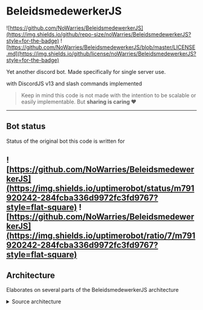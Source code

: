 #  BeleidsmedewerkerJS
![https://github.com/NoWarries/BeleidsmedewerkerJS](https://img.shields.io/github/repo-size/noWarries/BeleidsmedewerkerJS?style=for-the-badge)
![https://github.com/NoWarries/BeleidsmedewerkerJS/blob/master/LICENSE.md](https://img.shields.io/github/license/noWarries/BeleidsmedewerkerJS?style=for-the-badge)

Yet another discord bot. Made specifically for single server use.

with DiscordJS v13 and slash commands implemented

> Keep in mind this code is not made with the intention to be scalable or easily implementable.
> But **sharing is caring ❤** ️


---

## Bot status
Status of the original bot this code is written for

![https://github.com/NoWarries/BeleidsmedewerkerJS](https://img.shields.io/uptimerobot/status/m791920242-284fcba336d9972fc3fd9767?style=flat-square)
![https://github.com/NoWarries/BeleidsmedewerkerJS](https://img.shields.io/uptimerobot/ratio/7/m791920242-284fcba336d9972fc3fd9767?style=flat-square)
---

## Architecture
Elaborates on several parts of the BeleidsmedewerkerJS architecture

<details>
<summary>Source architecture</summary>

The source folder contains the projects most important files.
Including but not limited to : events, handlers and triggers

#### Folder types
> **Callable** folders contain files that should be
> (and/or) can be used by other parts of the program

> **Triggered** folders contain files that should be
>  called or triggered. These are generally executables

| Folder   | Callable | Triggered |
|----------|----------|-----------|
| Commands | ❌        | ✅         |
| Events   | ❌        | ✅         |
| Cogs     | ❌        | ❌         |
| Handler  | ✅        | ❌         |

#### Layout & Context
```js
/src/
    /** 
     * => Controller file of the project
     * main.js is responsible for the main functionality of the project.
     * It initialises and sets up the client||shard
     * And handles all the logic
     */
    /main.js/
        
    /**
     * Cogs (gears) are execute on run scripts.
     * They become and stay available/running on application start.
     * Generally not meant to be called. Service as is
     * 
     * Example
     * - Application Proggramming Interface (API)
     * - x time passed event
     */
    /cogs/
    /**
     * Commands are trigers that are executed on a command (by user)
     * Listeneners are created on application start up.
     * 
     * - data {SlashCommandBuilder}
     * SlashCommandBuilder object 
     * context for creating/registering and utilising slash commands
     *
     * - execute {function|Promise
     * The function to execute on trigger
     */
    /commands/

    /**
     * Events are triggered by the application.
     * Listeners are created on application on start up.
     * Events are triggered by user/channel/guild/bot/etc.
     * So not directly by users request/command
     * 
     * - execute {function|Promise}
     * The function to execute on trigger
     * 
     * - once {boolean}
     *  If the event should only be run once
     * 
     *  Example : ready event should only be run once since the client will only become ready once
     *  
     */
    /events/

    /**
     * Handlers are common functions that can be used by multiple events.
     * In various use cases. Not limited to one.
     * 
     * Example
     * - getting database information
     * - sending out messages to configured channels
     */
    /handlers/
```
</details>